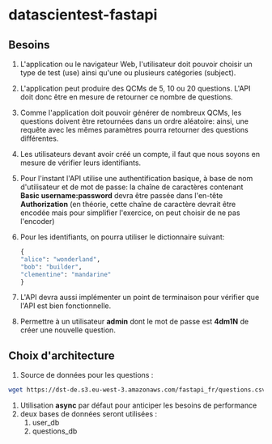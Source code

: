 # datascientest-fastapi

## Besoins

1. L'application ou le navigateur Web, l'utilisateur doit pouvoir choisir un type de test (use) ainsi qu'une ou plusieurs catégories (subject).
1. L'application peut produire des QCMs de 5, 10 ou 20 questions. L'API doit donc être en mesure de retourner ce nombre de questions.
1. Comme l'application doit pouvoir générer de nombreux QCMs, les questions doivent être retournées dans un ordre aléatoire: ainsi, une requête avec les mêmes paramètres pourra retourner des questions différentes.
1. Les utilisateurs devant avoir créé un compte, il faut que nous soyons en mesure de vérifier leurs identifiants.
1. Pour l'instant l'API utilise une authentification basique, à base de nom d'utilisateur et de mot de passe: la chaîne de caractères contenant **Basic username:password** devra être passée dans l'en-tête **Authorization** (en théorie, cette chaîne de caractère devrait être encodée mais pour simplifier l'exercice, on peut choisir de ne pas l'encoder)
1. Pour les identifiants, on pourra utiliser le dictionnaire suivant:

    ```python
    {
    "alice": "wonderland",
    "bob": "builder",
    "clementine": "mandarine"
    }
    ```

1. L'API devra aussi implémenter un point de terminaison pour vérifier que l'API est bien fonctionnelle.
1. Permettre à un utilisateur **admin** dont le mot de passe est **4dm1N** de créer une nouvelle question.

## Choix d'architecture

1. Source de données pour les questions :

```bash
wget https://dst-de.s3.eu-west-3.amazonaws.com/fastapi_fr/questions.csv
```

1. Utilisation **async** par défaut pour anticiper les besoins de performance
1. deux bases de données seront utilisées :
    1. user_db
    1. questions_db
